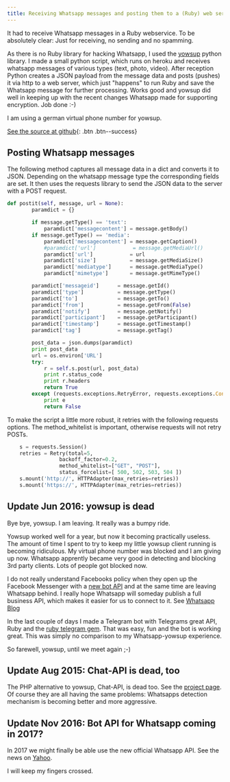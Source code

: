 ```yaml
---
title: Receiving Whatsapp messages and posting them to a (Ruby) web service
---
```

It had to receive Whatsapp messages in a Ruby webservice. To be absolutely clear: Just for receiving, no sending and no spamming.

As there is no Ruby library for hacking Whatsapp, I used the [yowsup](https://github.com/tgalal/yowsup) python library. I made a small python script, which runs on heroku and receives whatsapp messages of various types (text, photo, video). After reception Python creates a JSON payload from the message data and posts (pushes) it via http to a web server, which just "happens" to run Ruby and save the Whatsapp message for further processing. Works good and yowsup did well in keeping up with the recent changes Whatsapp made for supporting encryption. Job done :-)

I am using a german virtual phone number for yowsup.

[See the source at github](https://github.com/chriso0710/waposter){: .btn .btn--success}

## Posting Whatsapp messages

The following method captures all message data in a dict and converts it to JSON. Depending on the whatsapp message type the corresponding fields are set.
It then uses the requests library to send the JSON data to the server with a POST request.

```python
def postit(self, message, url = None):
        paramdict = {}

        if message.getType() == 'text':
            paramdict['messagecontent'] = message.getBody()
        if message.getType() == 'media':
            paramdict['messagecontent'] = message.getCaption()
            #paramdict['url']            = message.getMediaUrl()
            paramdict['url']            = url
            paramdict['size']           = message.getMediaSize()
            paramdict['mediatype']      = message.getMediaType()
            paramdict['mimetype']       = message.getMimeType()

        paramdict['messageid']      = message.getId()
        paramdict['type']           = message.getType()
        paramdict['to']             = message.getTo()
        paramdict['from']           = message.getFrom(False)
        paramdict['notify']         = message.getNotify()
        paramdict['participant']    = message.getParticipant()
        paramdict['timestamp']      = message.getTimestamp()
        paramdict['tag']            = message.getTag()

        post_data = json.dumps(paramdict)
        print post_data
        url = os.environ['URL']
        try:
            r = self.s.post(url, post_data)
            print r.status_code
            print r.headers
            return True
        except (requests.exceptions.RetryError, requests.exceptions.ConnectionError) as e:
            print e
            return False
```

To make the script a little more robust, it retries with the following requests options.
The method_whitelist is important, otherwise requests will not retry POSTs.

```python
    s = requests.Session()
    retries = Retry(total=5,
                 backoff_factor=0.2,
                 method_whitelist=["GET", "POST"],
                 status_forcelist=[ 500, 502, 503, 504 ])
    s.mount('http://', HTTPAdapter(max_retries=retries))
    s.mount('https://', HTTPAdapter(max_retries=retries))
```

## Update Jun 2016: yowsup is dead

Bye bye, yowsup. I am leaving. It really was a bumpy ride.

Yowsup worked well for a year, but now it becoming practically useless. The amount of time I spent to try to keep my little yowsup client running is becoming ridiculous. My virtual phone number was blocked and I am giving up now. Whatsapp apprently became very good in detecting and blocking 3rd party clients. Lots of people got blocked now.

I do not really understand Facebooks policy when they open up the Facebook Messenger with a [new bot API](https://developers.facebook.com/blog/post/2016/04/12/bots-for-messenger/) and at the same time are leaving Whatsapp behind. I really hope Whatsapp will someday publish a full business API, which makes it easier for us to connect to it. See
[Whatsapp Blog](https://blog.whatsapp.com/615/Making-WhatsApp-free-and-more-useful?l=en&set=yes)

In the last couple of days I made a Telegram bot with Telegrams great API, Ruby and the [ruby telegram gem](https://github.com/atipugin/telegram-bot-ruby). That was easy, fun and the bot is working great. This was simply no comparison to my Whatsapp-yowsup experience.

So farewell, yowsup, until we meet again ;-)

## Update Aug 2015: Chat-API is dead, too

The PHP alternative to yowsup, Chat-API, is dead too. See
the [project page](https://github.com/mgp25/Chat-API/issues/2116).
Of course they are all having the same problems: Whatsapps detection mechanism is becoming better and more aggressive.

## Update Nov 2016: Bot API for Whatsapp coming in 2017?

In 2017 we might finally be able use the new official Whatsapp API. See the news on [Yahoo](http://finance.yahoo.com/news/mark-zuckerberg-just-explained-close-231734770.html).

I will keep my fingers crossed.
